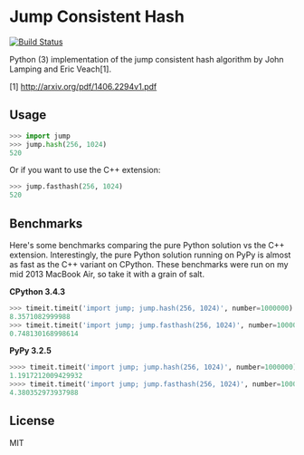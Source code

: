# Jump Consistent Hash

[![Build Status](https://travis-ci.org/renstrom/python-jump-consistent-hash.svg?branch=master)](https://travis-ci.org/renstrom/python-jump-consistent-hash)

Python (3) implementation of the jump consistent hash algorithm by John Lamping and Eric Veach[1].

[1] http://arxiv.org/pdf/1406.2294v1.pdf

## Usage

```python
>>> import jump
>>> jump.hash(256, 1024)
520
```

Or if you want to use the C++ extension:

```python
>>> jump.fasthash(256, 1024)
520
```

## Benchmarks

Here's some benchmarks comparing the pure Python solution vs the C++ extension. Interestingly, the pure Python solution running on PyPy is almost as fast as the C++ variant on CPython. These benchmarks were run on my mid 2013 MacBook Air, so take it with a grain of salt.

**CPython 3.4.3**

```python
>>> timeit.timeit('import jump; jump.hash(256, 1024)', number=1000000)
8.3571082999988
>>> timeit.timeit('import jump; jump.fasthash(256, 1024)', number=1000000)
0.748130168998614
```

**PyPy 3.2.5**

```python
>>>> timeit.timeit('import jump; jump.hash(256, 1024)', number=1000000)
1.1917212009429932
>>>> timeit.timeit('import jump; jump.fasthash(256, 1024)', number=1000000)
4.380352973937988
```

## License

MIT
